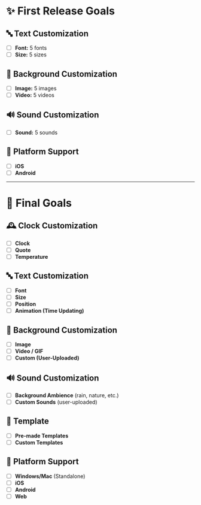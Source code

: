 # ✨ **First Release Goals**

## 🔤 **Text Customization**
- [ ] **Font:** 5 fonts  
- [ ] **Size:** 5 sizes  

## 🎨 **Background Customization**
- [ ] **Image:** 5 images  
- [ ] **Video:** 5 videos  

## 🔊 **Sound Customization**
- [ ] **Sound:** 5 sounds  

## 📱 **Platform Support**
- [ ] **iOS**  
- [ ] **Android**  
 _______________________________________
 
# 🏁 **Final Goals**

## 🕰️ **Clock Customization**  
- [ ] **Clock**  
- [ ] **Quote**  
- [ ] **Temperature**  

## 🔤 **Text Customization**  
- [ ] **Font**  
- [ ] **Size**  
- [ ] **Position**  
- [ ] **Animation (Time Updating)**  

## 🎨 **Background Customization**  
- [ ] **Image**  
- [ ] **Video / GIF**  
- [ ] **Custom (User-Uploaded)**  

## 🔊 **Sound Customization**  
- [ ] **Background Ambience** (rain, nature, etc.)  
- [ ] **Custom Sounds** (user-uploaded)  

## 👘 **Template**  
- [ ] **Pre-made Templates**  
- [ ] **Custom Templates**  

## 📱 **Platform Support**  
- [ ] **Windows/Mac** (Standalone)  
- [ ] **iOS**  
- [ ] **Android**  
- [ ] **Web**  
